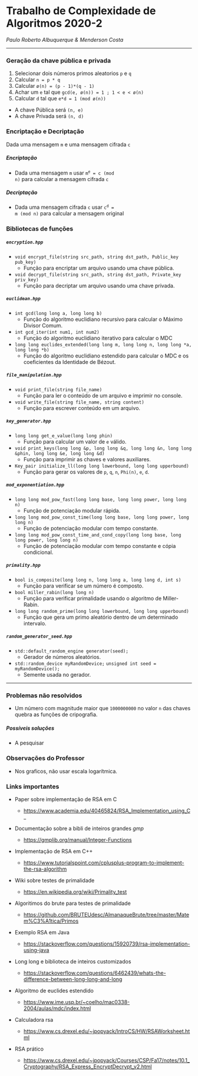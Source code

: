# Trabalho de Complexidade de Algoritmos 2020-2
*Paulo Roberto Albuquerque & Menderson Costa*

---

### Geração da chave pública e privada
1. Selecionar dois números primos aleatorios `p` e `q`
1. Calcular `n = p * q`
1. Calcular `ø(n) = (p - 1)*(q - 1)`
1. Achar um `e` tal que `gcd(e, ø(n)) = 1 ; 1 < e < ø(n)`
1. Calcular `d` tal que `e*d = 1 (mod ø(n))`

- A chave Pública será `(n, e)`
- A chave Privada será `(n, d)`

### Encriptação e Decriptação
Dada uma mensagem `m` e uma mensagem cifrada `c`

##### Encriptação
- Dada uma mensagem `m` usar <code>m<sup>e</sup> = c (mod n)</code> para calcular a mensagem cifrada `c`

##### Decriptação
- Dada uma mensagem cifrada `c` usar <code>c<sup>d</sup> = m (mod n)</code> para calcular a mensagem original

### Bibliotecas de funções

##### `encryption.hpp`
- `void encrypt_file(string src_path, string dst_path, Public_key pub_key)`
  - Função para encriptar um arquivo usando uma chave pública.
- `void decrypt_file(string src_path, string dst_path, Private_key priv_key)`
  - Função para decriptar um arquivo usando uma chave privada.

##### `euclidean.hpp`
- `int gcd(long long a, long long b)`
  - Função do algoritmo euclidiano recursivo para calcular o Máximo Divisor Comum.
- `int gcd_iter(int num1, int num2)`
  - Função do algoritmo euclidiano iterativo para calcular o MDC
- `long long euclides_extended(long long m, long long n, long long *a, long long *b)`
  - Função do algoritmo euclidiano estendido para calcular o MDC e os coeficientes da Identidade de Bézout.

##### `file_manipulation.hpp`
- `void print_file(string file_name)`
  - Função para ler o conteúdo de um arquivo e imprimir no console.
- `void write_file(string file_name, string content)`
  - Função para escrever conteúdo em um arquivo.

##### `key_generator.hpp`
- `long long get_e_value(long long phin)`
  - Função para calcular um valor de `e` válido.
- `void print_keys(long long &p, long long &q, long long &n, long long &phin, long long &e, long long &d)`
  - Função para imprimir as chaves e valores auxiliares.
- `Key_pair initialize_ll(long long lowerbound, long long upperbound)`
  - Função para gerar os valores de `p`, `q`, `n`, `Phi(n)`, `e`, `d`.

##### `mod_exponentiation.hpp`
- `long long mod_pow_fast(long long base, long long power, long long n)`
  - Função de potenciação modular rápida.
- `long long mod_pow_const_time(long long base, long long power, long long n)`
  - Função de potenciação modular com tempo constante.
- `long long mod_pow_const_time_and_cond_copy(long long base, long long power, long long n)`
  - Função de potenciação modular com tempo constante e cópia condicional.

##### `primality.hpp`
- `bool is_composite(long long n, long long a, long long d, int s)`
  - Função para verificar se um número é composto.
- `bool miller_rabin(long long n)`
  - Função para verificar primalidade usando o algoritmo de Miller-Rabin.
- `long long random_prime(long long lowerbound, long long upperbound)`
  - Função que gera um primo aleatório dentro de um determinado intervalo.

##### `random_generator_seed.hpp`
- `std::default_random_engine generator(seed);`
  - Gerador de números aleatórios.
- `std::random_device myRandomDevice;` `unsigned int seed = myRandomDevice();`
  - Semente usada no gerador.

---

### Problemas não resolvidos
- Um número com magnitude maior que `1000000000` no valor `n` das chaves quebra as funções de cripografia.

##### Possíveis soluções
- A pesquisar

### Observações do Professor
- Nos graficos, não usar escala logarítmica.

### Links importantes
- Paper sobre implementação de RSA em C
  - https://www.academia.edu/40465824/RSA_Implementation_using_C_

- Documentação sobre a bibli de inteiros grandes *gmp*
  - https://gmplib.org/manual/Integer-Functions

- Implementação de RSA em C++
  - https://www.tutorialspoint.com/cplusplus-program-to-implement-the-rsa-algorithm

- Wiki sobre testes de primalidade
  - https://en.wikipedia.org/wiki/Primality_test

- Algoritimos do brute para testes de primalidade
  - https://github.com/BRUTEUdesc/AlmanaqueBrute/tree/master/Matem%C3%A1tica/Primos

- Exemplo RSA em Java
  - https://stackoverflow.com/questions/15920739/rsa-implementation-using-java

- Long long e biblioteca de inteiros customizados
  - https://stackoverflow.com/questions/6462439/whats-the-difference-between-long-long-and-long

- Algoritmo de euclides estendido
  - https://www.ime.usp.br/~coelho/mac0338-2004/aulas/mdc/index.html

- Calculadora rsa
  - https://www.cs.drexel.edu/~jpopyack/IntroCS/HW/RSAWorksheet.html

- RSA prático
  - https://www.cs.drexel.edu/~jpopyack/Courses/CSP/Fa17/notes/10.1_Cryptography/RSA_Express_EncryptDecrypt_v2.html